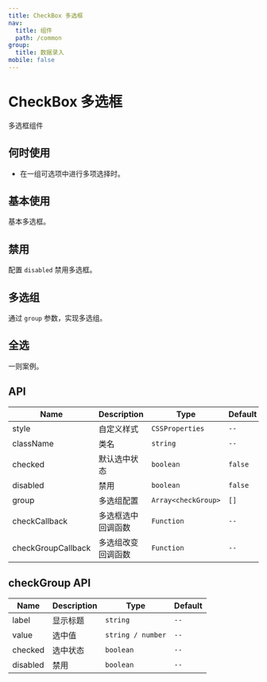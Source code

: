 ```yaml
---
title: CheckBox 多选框
nav:
  title: 组件
  path: /common
group:
  title: 数据录入
mobile: false
---
```


# CheckBox 多选框

多选框组件

## 何时使用

- 在一组可选项中进行多项选择时。

## 基本使用

基本多选框。

<code src="./demos/index1.tsx"></code>

## 禁用

配置 `disabled` 禁用多选框。

<code src="./demos/index2.tsx"></code>

## 多选组

通过 `group` 参数，实现多选组。

<code src="./demos/index3.tsx"></code>

## 全选

一则案例。

<code src="./demos/index4.tsx"></code>

## API

| Name               | Description        | Type                | Default |
| ------------------ | ------------------ | ------------------- | ------- |
| style              | 自定义样式         | `CSSProperties`     | `--`    |
| className          | 类名               | `string`            | `--`    |
| checked            | 默认选中状态       | `boolean`           | `false` |
| disabled           | 禁用               | `boolean`           | `false` |
| group              | 多选组配置         | `Array<checkGroup>` | `[]`    |
| checkCallback      | 多选框选中回调函数 | `Function`          | `--`    |
| checkGroupCallback | 多选组改变回调函数 | `Function`          | `--`    |

## checkGroup API

| Name     | Description | Type              | Default |
| -------- | ----------- | ----------------- | ------- |
| label    | 显示标题    | `string`          | `--`    |
| value    | 选中值      | `string / number` | `--`    |
| checked  | 选中状态    | `boolean`         | `--`    |
| disabled | 禁用        | `boolean`         | `--`    |
